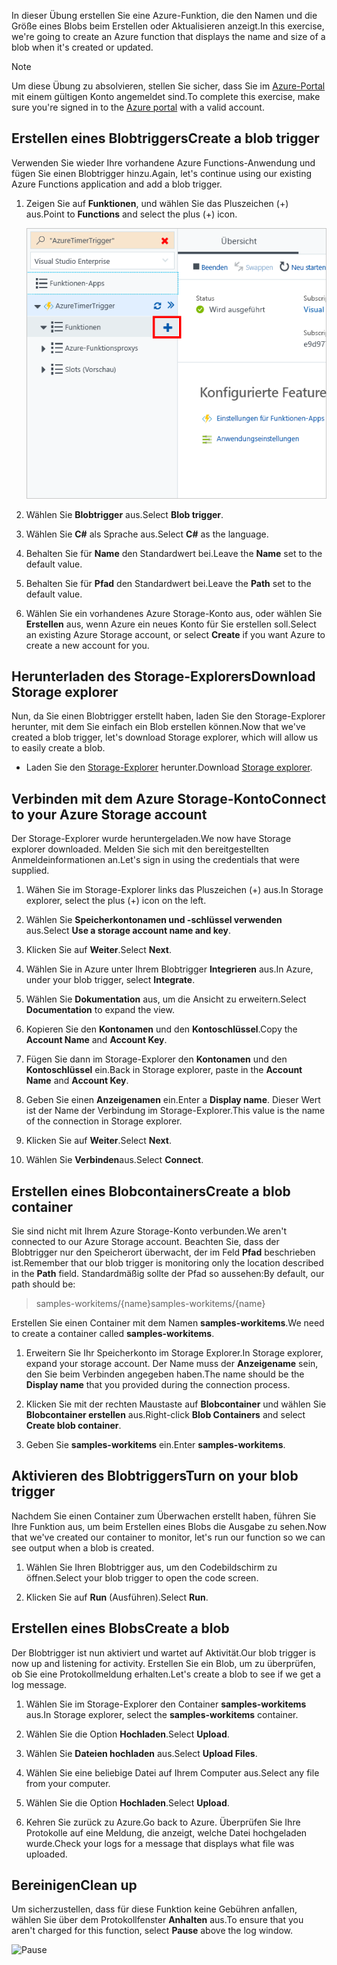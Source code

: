 <span data-ttu-id="32088-101">In dieser Übung erstellen Sie eine Azure-Funktion, die den Namen und die Größe eines Blobs beim Erstellen oder Aktualisieren anzeigt.</span><span class="sxs-lookup"><span data-stu-id="32088-101">In this exercise, we're going to create an Azure function that displays the name and size of a blob when it's created or updated.</span></span> 

> [!NOTE]
> <span data-ttu-id="32088-102">Um diese Übung zu absolvieren, stellen Sie sicher, dass Sie im [Azure-Portal](https://portal.azure.com/) mit einem gültigen Konto angemeldet sind.</span><span class="sxs-lookup"><span data-stu-id="32088-102">To complete this exercise, make sure you're signed in to the [Azure portal](https://portal.azure.com/) with a valid account.</span></span>

## <a name="create-a-blob-trigger"></a><span data-ttu-id="32088-103">Erstellen eines Blobtriggers</span><span class="sxs-lookup"><span data-stu-id="32088-103">Create a blob trigger</span></span>

<span data-ttu-id="32088-104">Verwenden Sie wieder Ihre vorhandene Azure Functions-Anwendung und fügen Sie einen Blobtrigger hinzu.</span><span class="sxs-lookup"><span data-stu-id="32088-104">Again, let's continue using our existing Azure Functions application and add a blob trigger.</span></span>

1. <span data-ttu-id="32088-105">Zeigen Sie auf **Funktionen**, und wählen Sie das Pluszeichen (+) aus.</span><span class="sxs-lookup"><span data-stu-id="32088-105">Point to **Functions** and select the plus (+) icon.</span></span>

    ![Zeigen auf „Funktionen“ und Auswählen des Pluszeichens](../media/4-hover-function.png)

1. <span data-ttu-id="32088-107">Wählen Sie **Blobtrigger** aus.</span><span class="sxs-lookup"><span data-stu-id="32088-107">Select **Blob trigger**.</span></span>

1. <span data-ttu-id="32088-108">Wählen Sie **C#** als Sprache aus.</span><span class="sxs-lookup"><span data-stu-id="32088-108">Select **C#** as the language.</span></span> 

1. <span data-ttu-id="32088-109">Behalten Sie für **Name** den Standardwert bei.</span><span class="sxs-lookup"><span data-stu-id="32088-109">Leave the **Name** set to the default value.</span></span>

1. <span data-ttu-id="32088-110">Behalten Sie für **Pfad** den Standardwert bei.</span><span class="sxs-lookup"><span data-stu-id="32088-110">Leave the **Path** set to the default value.</span></span>

1. <span data-ttu-id="32088-111">Wählen Sie ein vorhandenes Azure Storage-Konto aus, oder wählen Sie **Erstellen** aus, wenn Azure ein neues Konto für Sie erstellen soll.</span><span class="sxs-lookup"><span data-stu-id="32088-111">Select an existing Azure Storage account, or select **Create** if you want Azure to create a new account for you.</span></span>

## <a name="download-storage-explorer"></a><span data-ttu-id="32088-112">Herunterladen des Storage-Explorers</span><span class="sxs-lookup"><span data-stu-id="32088-112">Download Storage explorer</span></span>

<span data-ttu-id="32088-113">Nun, da Sie einen Blobtrigger erstellt haben, laden Sie den Storage-Explorer herunter, mit dem Sie einfach ein Blob erstellen können.</span><span class="sxs-lookup"><span data-stu-id="32088-113">Now that we've created a blob trigger, let's download Storage explorer, which will allow us to easily create a blob.</span></span>

- <span data-ttu-id="32088-114">Laden Sie den [Storage-Explorer](http://storageexplorer.com) herunter.</span><span class="sxs-lookup"><span data-stu-id="32088-114">Download [Storage explorer](http://storageexplorer.com).</span></span>

## <a name="connect-to-your-azure-storage-account"></a><span data-ttu-id="32088-115">Verbinden mit dem Azure Storage-Konto</span><span class="sxs-lookup"><span data-stu-id="32088-115">Connect to your Azure Storage account</span></span>

<span data-ttu-id="32088-116">Der Storage-Explorer wurde heruntergeladen.</span><span class="sxs-lookup"><span data-stu-id="32088-116">We now have Storage explorer downloaded.</span></span> <span data-ttu-id="32088-117">Melden Sie sich mit den bereitgestellten Anmeldeinformationen an.</span><span class="sxs-lookup"><span data-stu-id="32088-117">Let's sign in using the credentials that were supplied.</span></span>

1. <span data-ttu-id="32088-118">Wähen Sie im Storage-Explorer links das Pluszeichen (+) aus.</span><span class="sxs-lookup"><span data-stu-id="32088-118">In Storage explorer, select the plus (+) icon on the left.</span></span>

1. <span data-ttu-id="32088-119">Wählen Sie **Speicherkontonamen und -schlüssel verwenden** aus.</span><span class="sxs-lookup"><span data-stu-id="32088-119">Select **Use a storage account name and key**.</span></span>

1. <span data-ttu-id="32088-120">Klicken Sie auf **Weiter**.</span><span class="sxs-lookup"><span data-stu-id="32088-120">Select **Next**.</span></span>

1. <span data-ttu-id="32088-121">Wählen Sie in Azure unter Ihrem Blobtrigger **Integrieren** aus.</span><span class="sxs-lookup"><span data-stu-id="32088-121">In Azure, under your blob trigger, select **Integrate**.</span></span>

1. <span data-ttu-id="32088-122">Wählen Sie **Dokumentation** aus, um die Ansicht zu erweitern.</span><span class="sxs-lookup"><span data-stu-id="32088-122">Select **Documentation** to expand the view.</span></span>

1. <span data-ttu-id="32088-123">Kopieren Sie den **Kontonamen** und den **Kontoschlüssel**.</span><span class="sxs-lookup"><span data-stu-id="32088-123">Copy the **Account Name** and **Account Key**.</span></span>

1. <span data-ttu-id="32088-124">Fügen Sie dann im Storage-Explorer den **Kontonamen** und den **Kontoschlüssel** ein.</span><span class="sxs-lookup"><span data-stu-id="32088-124">Back in Storage explorer, paste in the **Account Name** and **Account Key**.</span></span>

1. <span data-ttu-id="32088-125">Geben Sie einen **Anzeigenamen** ein.</span><span class="sxs-lookup"><span data-stu-id="32088-125">Enter a **Display name**.</span></span> <span data-ttu-id="32088-126">Dieser Wert ist der Name der Verbindung im Storage-Explorer.</span><span class="sxs-lookup"><span data-stu-id="32088-126">This value is the name of the connection in Storage explorer.</span></span>

1. <span data-ttu-id="32088-127">Klicken Sie auf **Weiter**.</span><span class="sxs-lookup"><span data-stu-id="32088-127">Select **Next**.</span></span>

1. <span data-ttu-id="32088-128">Wählen Sie **Verbinden**aus.</span><span class="sxs-lookup"><span data-stu-id="32088-128">Select **Connect**.</span></span> 

## <a name="create-a-blob-container"></a><span data-ttu-id="32088-129">Erstellen eines Blobcontainers</span><span class="sxs-lookup"><span data-stu-id="32088-129">Create a blob container</span></span>

<span data-ttu-id="32088-130">Sie sind nicht mit Ihrem Azure Storage-Konto verbunden.</span><span class="sxs-lookup"><span data-stu-id="32088-130">We aren't connected to our Azure Storage account.</span></span> <span data-ttu-id="32088-131">Beachten Sie, dass der Blobtrigger nur den Speicherort überwacht, der im Feld **Pfad** beschrieben ist.</span><span class="sxs-lookup"><span data-stu-id="32088-131">Remember that our blob trigger is monitoring only the location described in the **Path** field.</span></span> <span data-ttu-id="32088-132">Standardmäßig sollte der Pfad so aussehen:</span><span class="sxs-lookup"><span data-stu-id="32088-132">By default, our path should be:</span></span>

> <span data-ttu-id="32088-133">samples-workitems/{name}</span><span class="sxs-lookup"><span data-stu-id="32088-133">samples-workitems/{name}</span></span>

<span data-ttu-id="32088-134">Erstellen Sie einen Container mit dem Namen **samples-workitems**.</span><span class="sxs-lookup"><span data-stu-id="32088-134">We need to create a container called **samples-workitems**.</span></span>

1. <span data-ttu-id="32088-135">Erweitern Sie Ihr Speicherkonto im Storage Explorer.</span><span class="sxs-lookup"><span data-stu-id="32088-135">In Storage explorer, expand your storage account.</span></span> <span data-ttu-id="32088-136">Der Name muss der **Anzeigename** sein, den Sie beim Verbinden angegeben haben.</span><span class="sxs-lookup"><span data-stu-id="32088-136">The name should be the **Display name** that you provided during the connection process.</span></span>

1. <span data-ttu-id="32088-137">Klicken Sie mit der rechten Maustaste auf **Blobcontainer** und wählen Sie **Blobcontainer erstellen** aus.</span><span class="sxs-lookup"><span data-stu-id="32088-137">Right-click **Blob Containers** and select **Create blob container**.</span></span>

1. <span data-ttu-id="32088-138">Geben Sie **samples-workitems** ein.</span><span class="sxs-lookup"><span data-stu-id="32088-138">Enter **samples-workitems**.</span></span>

## <a name="turn-on-your-blob-trigger"></a><span data-ttu-id="32088-139">Aktivieren des Blobtriggers</span><span class="sxs-lookup"><span data-stu-id="32088-139">Turn on your blob trigger</span></span>

<span data-ttu-id="32088-140">Nachdem Sie einen Container zum Überwachen erstellt haben, führen Sie Ihre Funktion aus, um beim Erstellen eines Blobs die Ausgabe zu sehen.</span><span class="sxs-lookup"><span data-stu-id="32088-140">Now that we've created our container to monitor, let's run our function so we can see output when a blob is created.</span></span>

1. <span data-ttu-id="32088-141">Wählen Sie Ihren Blobtrigger aus, um den Codebildschirm zu öffnen.</span><span class="sxs-lookup"><span data-stu-id="32088-141">Select your blob trigger to open the code screen.</span></span>

1. <span data-ttu-id="32088-142">Klicken Sie auf **Run** (Ausführen).</span><span class="sxs-lookup"><span data-stu-id="32088-142">Select **Run**.</span></span>

## <a name="create-a-blob"></a><span data-ttu-id="32088-143">Erstellen eines Blobs</span><span class="sxs-lookup"><span data-stu-id="32088-143">Create a blob</span></span>

<span data-ttu-id="32088-144">Der Blobtrigger ist nun aktiviert und wartet auf Aktivität.</span><span class="sxs-lookup"><span data-stu-id="32088-144">Our blob trigger is now up and listening for activity.</span></span> <span data-ttu-id="32088-145">Erstellen Sie ein Blob, um zu überprüfen, ob Sie eine Protokollmeldung erhalten.</span><span class="sxs-lookup"><span data-stu-id="32088-145">Let's create a blob to see if we get a log message.</span></span>

1. <span data-ttu-id="32088-146">Wählen Sie im Storage-Explorer den Container **samples-workitems** aus.</span><span class="sxs-lookup"><span data-stu-id="32088-146">In Storage explorer, select the **samples-workitems** container.</span></span>

1. <span data-ttu-id="32088-147">Wählen Sie die Option **Hochladen**.</span><span class="sxs-lookup"><span data-stu-id="32088-147">Select **Upload**.</span></span> 

1. <span data-ttu-id="32088-148">Wählen Sie **Dateien hochladen** aus.</span><span class="sxs-lookup"><span data-stu-id="32088-148">Select **Upload Files**.</span></span>

1. <span data-ttu-id="32088-149">Wählen Sie eine beliebige Datei auf Ihrem Computer aus.</span><span class="sxs-lookup"><span data-stu-id="32088-149">Select any file from your computer.</span></span>

1. <span data-ttu-id="32088-150">Wählen Sie die Option **Hochladen**.</span><span class="sxs-lookup"><span data-stu-id="32088-150">Select **Upload**.</span></span>

1. <span data-ttu-id="32088-151">Kehren Sie zurück zu Azure.</span><span class="sxs-lookup"><span data-stu-id="32088-151">Go back to Azure.</span></span> <span data-ttu-id="32088-152">Überprüfen Sie Ihre Protokolle auf eine Meldung, die anzeigt, welche Datei hochgeladen wurde.</span><span class="sxs-lookup"><span data-stu-id="32088-152">Check your logs for a message that displays what file was uploaded.</span></span>

## <a name="clean-up"></a><span data-ttu-id="32088-153">Bereinigen</span><span class="sxs-lookup"><span data-stu-id="32088-153">Clean up</span></span>

<span data-ttu-id="32088-154">Um sicherzustellen, dass für diese Funktion keine Gebühren anfallen, wählen Sie über dem Protokollfenster **Anhalten** aus.</span><span class="sxs-lookup"><span data-stu-id="32088-154">To ensure that you aren't charged for this function, select **Pause** above the log window.</span></span>

![Pause](../media/4-pause-timer.png)


